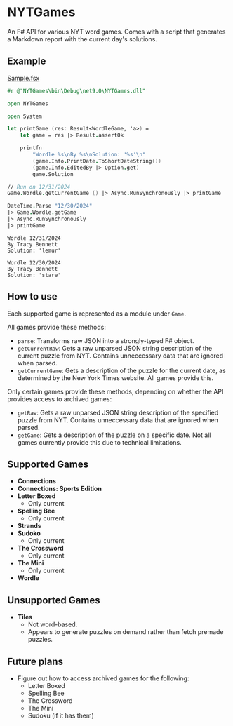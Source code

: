 # NYTGames

An F# API for various NYT word games. Comes with a script that generates a Markdown report with the current day's solutions.

## Example

[Sample.fsx](Sample.fsx)

```fsharp
#r @"NYTGames\bin\Debug\net9.0\NYTGames.dll"

open NYTGames

open System

let printGame (res: Result<WordleGame, 'a>) =
    let game = res |> Result.assertOk

    printfn
        "Wordle %s\nBy %s\nSolution: '%s'\n"
        (game.Info.PrintDate.ToShortDateString())
        (game.Info.EditedBy |> Option.get)
        game.Solution

// Run on 12/31/2024
Game.Wordle.getCurrentGame () |> Async.RunSynchronously |> printGame

DateTime.Parse "12/30/2024"
|> Game.Wordle.getGame
|> Async.RunSynchronously
|> printGame
```

```text
Wordle 12/31/2024
By Tracy Bennett
Solution: 'lemur'

Wordle 12/30/2024
By Tracy Bennett
Solution: 'stare'
```

## How to use

Each supported game is represented as a module under `Game`.

All games provide these methods:

- `parse`: Transforms raw JSON into a strongly-typed F# object.
- `getCurrentRaw`: Gets a raw unparsed JSON string description of the current puzzle from NYT. Contains unneccessary data that are ignored when parsed.
- `getCurrentGame`: Gets a description of the puzzle for the current date, as determined by the New York Times website. All games provide this.

Only certain games provide these methods, depending on whether the API provides access to archived games:

- `getRaw`: Gets a raw unparsed JSON string description of the specified puzzle from NYT. Contains unneccessary data that are ignored when parsed.
- `getGame`: Gets a description of the puzzle on a specific date. Not all games currently provide this due to technical limitations.

## Supported Games

- **Connections**
- **Connections: Sports Edition**
- **Letter Boxed**
  - Only current
- **Spelling Bee**
  - Only current
- **Strands**
- **Sudoko**
  - Only current
- **The Crossword**
  - Only current
- **The Mini**
  - Only current
- **Wordle**

## Unsupported Games

- **Tiles**
  - Not word-based.
  - Appears to generate puzzles on demand rather than fetch premade puzzles.

## Future plans

- Figure out how to access archived games for the following:
  - Letter Boxed
  - Spelling Bee
  - The Crossword
  - The Mini
  - Sudoku (if it has them)
